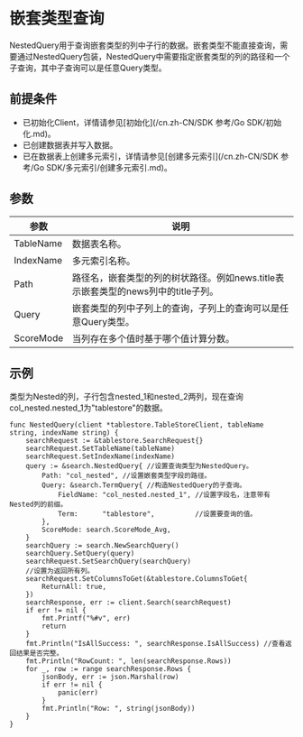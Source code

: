 # 嵌套类型查询

NestedQuery用于查询嵌套类型的列中子行的数据。嵌套类型不能直接查询，需要通过NestedQuery包装，NestedQuery中需要指定嵌套类型的列的路径和一个子查询，其中子查询可以是任意Query类型。

## 前提条件

-   已初始化Client，详情请参见[初始化](/cn.zh-CN/SDK 参考/Go SDK/初始化.md)。
-   已创建数据表并写入数据。
-   已在数据表上创建多元索引，详情请参见[创建多元索引](/cn.zh-CN/SDK 参考/Go SDK/多元索引/创建多元索引.md)。

## 参数

|参数|说明|
|--|--|
|TableName|数据表名称。|
|IndexName|多元索引名称。|
|Path|路径名，嵌套类型的列的树状路径。例如news.title表示嵌套类型的news列中的title子列。|
|Query|嵌套类型的列中子列上的查询，子列上的查询可以是任意Query类型。|
|ScoreMode|当列存在多个值时基于哪个值计算分数。|

## 示例

类型为Nested的列，子行包含nested\_1和nested\_2两列，现在查询col\_nested.nested\_1为"tablestore"的数据。

```
func NestedQuery(client *tablestore.TableStoreClient, tableName string, indexName string) {
    searchRequest := &tablestore.SearchRequest{}
    searchRequest.SetTableName(tableName)
    searchRequest.SetIndexName(indexName)
    query := &search.NestedQuery{ //设置查询类型为NestedQuery。
        Path: "col_nested", //设置嵌套类型字段的路径。
        Query: &search.TermQuery{ //构造NestedQuery的子查询。
            FieldName: "col_nested.nested_1", //设置字段名，注意带有Nested列的前缀。
            Term:      "tablestore",          //设置要查询的值。
        },
        ScoreMode: search.ScoreMode_Avg,
    }
    searchQuery := search.NewSearchQuery()
    searchQuery.SetQuery(query)
    searchRequest.SetSearchQuery(searchQuery)
    //设置为返回所有列。
    searchRequest.SetColumnsToGet(&tablestore.ColumnsToGet{
        ReturnAll: true,
    })
    searchResponse, err := client.Search(searchRequest)
    if err != nil {
        fmt.Printf("%#v", err)
        return
    }
    fmt.Println("IsAllSuccess: ", searchResponse.IsAllSuccess) //查看返回结果是否完整。
    fmt.Println("RowCount: ", len(searchResponse.Rows))
    for _, row := range searchResponse.Rows {
        jsonBody, err := json.Marshal(row)
        if err != nil {
            panic(err)
        }
        fmt.Println("Row: ", string(jsonBody))
    }
}
```

